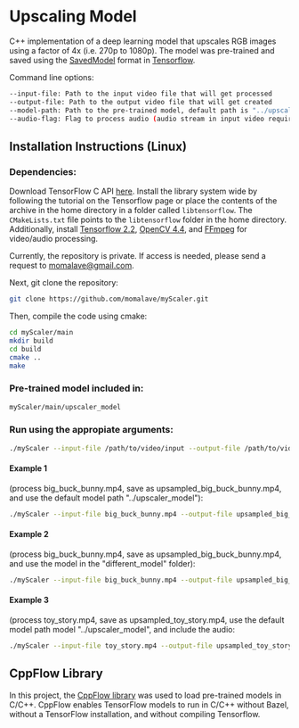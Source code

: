 # Upscaling Model

C++ implementation of a deep learning model that upscales RGB images using a factor of 4x (i.e. 270p to 1080p). The model was pre-trained and saved using the [SavedModel](https://www.tensorflow.org/guide/saved_model) format in [Tensorflow](https://www.tensorflow.org/install/pip).

Command line options:

```sh
--input-file: Path to the input video file that will get processed
--output-file: Path to the output video file that will get created
--model-path: Path to the pre-trained model, default path is "../upscaler_model"
--audio-flag: Flag to process audio (audio stream in input video required)
```

## Installation Instructions (Linux)

### Dependencies:

Download TensorFlow C API [here](https://www.tensorflow.org/install/lang_c). Install the library system wide by following the tutorial on the Tensorflow page or place the contents of the archive in the home directory in a folder called `libtensorflow`. The `CMakeLists.txt` file points to the `libtensorflow` folder in the home directory. Additionally, install [Tensorflow 2.2](https://www.tensorflow.org/install/pip), [OpenCV 4.4](https://docs.opencv.org/trunk/d7/d9f/tutorial_linux_install.html), and [FFmpeg](https://ffmpeg.org/download.html) for video/audio processing.

Currently, the repository is private. If access is needed, please send a request to momalave@gmail.com.

Next, git clone the repository:
```sh
git clone https://github.com/momalave/myScaler.git
```

Then, compile the code using cmake:
```sh
cd myScaler/main
mkdir build
cd build
cmake ..
make
```

### Pre-trained model included in:
```sh
myScaler/main/upscaler_model
```

### Run using the appropiate arguments:
```sh
./myScaler --input-file /path/to/video/input --output-file /path/to/video/out --model-path <optional, path/to/model/folder, default "../upscaler_model"> --audio-flag <optional flag, default audio processing off>
```

#### Example 1 
(process big_buck_bunny.mp4, save as upsampled_big_buck_bunny.mp4, and use the default model path "../upscaler_model"): 
```sh
./myScaler --input-file big_buck_bunny.mp4 --output-file upsampled_big_buck_bunny.mp4
```
#### Example 2 
(process big_buck_bunny.mp4, save as upsampled_big_buck_bunny.mp4, and use the model in the "different_model" folder): 
```sh
./myScaler --input-file big_buck_bunny.mp4 --output-file upsampled_big_buck_bunny.mp4 --model-path different_model
```
#### Example 3 
(process toy_story.mp4, save as upsampled_toy_story.mp4, use the default model path model "../upscaler_model", and include the audio: 
```sh
./myScaler --input-file toy_story.mp4 --output-file upsampled_toy_story.mp4 --audio-flag
```

## CppFlow Library

In this project, the [CppFlow library](https://github.com/serizba/cppflow) was used to load pre-trained models in C/C++. CppFlow enables TensorFlow models to run in C/C++ without Bazel, without a TensorFlow installation, and without compiling Tensorflow.
